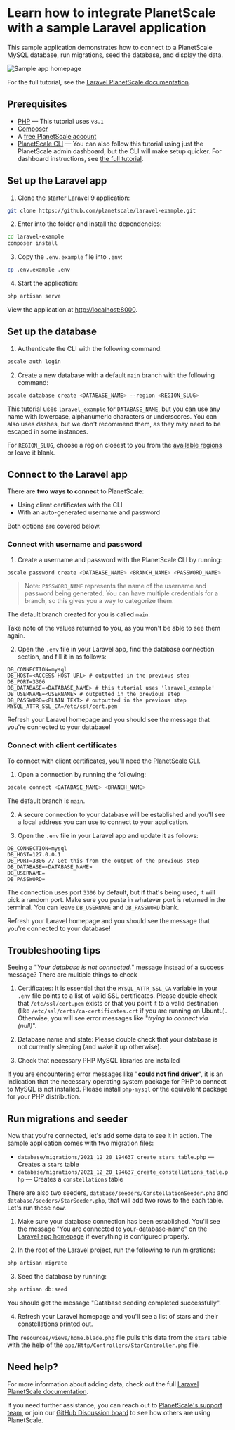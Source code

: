 # Learn how to integrate PlanetScale with a sample Laravel application

This sample application demonstrates how to connect to a PlanetScale MySQL database, run migrations, seed the database, and display the data.

![Sample app homepage](https://docs.planetscale.com/img/docs/laravel-planetscale-example-data.png)

For the full tutorial, see the [Laravel PlanetScale documentation](https://docs.planetscale.com/tutorials/connect-laravel-app).

## Prerequisites

- [PHP](https://www.php.net/manual/en/install.php) &mdash; This tutorial uses `v8.1`
- [Composer](https://getcomposer.org/)
- A [free PlanetScale account](https://auth.planetscale.com/sign-up)
- [PlanetScale CLI](https://github.com/planetscale/cli) &mdash; You can also follow this tutorial using just the PlanetScale admin dashboard, but the CLI will make setup quicker. For dashboard instructions, see [the full tutorial](https://docs.planetscale.com/tutorials/connect-laravel-app).

## Set up the Laravel app

1. Clone the starter Laravel 9 application:

```bash
git clone https://github.com/planetscale/laravel-example.git
```

2. Enter into the folder and install the dependencies:

```bash
cd laravel-example
composer install
```

3. Copy the `.env.example` file into `.env`:

```bash
cp .env.example .env
```

4. Start the application:

```bash
php artisan serve
```

View the application at [http://localhost:8000](http://localhost:8000).

## Set up the database

1. Authenticate the CLI with the following command:

```bash
pscale auth login
```

2. Create a new database with a default `main` branch with the following command:

```bash
pscale database create <DATABASE_NAME> --region <REGION_SLUG>
```

This tutorial uses `laravel_example` for `DATABASE_NAME`, but you can use any name with lowercase, alphanumeric characters or underscores. You can also uses dashes, but we don't recommend them, as they may need to be escaped in some instances.

For `REGION_SLUG`, choose a region closest to you from the [available regions](/concepts/regions#available-regions) or leave it blank.

## Connect to the Laravel app

There are **two ways to connect** to PlanetScale:

- Using client certificates with the CLI
- With an auto-generated username and password

Both options are covered below.

### Connect with username and password

1. Create a username and password with the PlanetScale CLI by running:

```bash
pscale password create <DATABASE_NAME> <BRANCH_NAME> <PASSWORD_NAME>
```

> Note: `PASSWORD_NAME` represents the name of the username and password being generated. You can have multiple credentials for a branch, so this gives you a way to categorize them.

The default branch created for you is called `main`.

Take note of the values returned to you, as you won't be able to see them again.

2. Open the `.env` file in your Laravel app, find the database connection section, and fill it in as follows:

```
DB_CONNECTION=mysql
DB_HOST=<ACCESS HOST URL> # outputted in the previous step
DB_PORT=3306
DB_DATABASE=<DATABASE_NAME> # this tutorial uses 'laravel_example'
DB_USERNAME=<USERNAME> # outputted in the previous step
DB_PASSWORD=<PLAIN TEXT> # outputted in the previous step
MYSQL_ATTR_SSL_CA=/etc/ssl/cert.pem
```

Refresh your Laravel homepage and you should see the message that you're connected to your database!

### Connect with client certificates

To connect with client certificates, you'll need the [PlanetScale CLI](https://github.com/planetscale/cli).

1. Open a connection by running the following:

```bash
pscale connect <DATABASE_NAME> <BRANCH_NAME>
```

The default branch is `main`.

2. A secure connection to your database will be established and you'll see a local address you can use to connect to your application.

3. Open the `.env` file in your Laravel app and update it as follows:

```
DB_CONNECTION=mysql
DB_HOST=127.0.0.1
DB_PORT=3306 // Get this from the output of the previous step
DB_DATABASE=<DATABASE_NAME>
DB_USERNAME=
DB_PASSWORD=
```

The connection uses port `3306` by default, but if that's being used, it will pick a random port. Make sure you paste in whatever port is returned in the terminal. You can leave `DB_USERNAME` and `DB_PASSWORD` blank.

Refresh your Laravel homepage and you should see the message that you're connected to your database!

## Troubleshooting tips

Seeing a "_Your database is not connected._" message instead of a success message? There are multiple things to check

1. Certificates: It is essential that the `MYSQL_ATTR_SSL_CA` variable in your `.env` file points to a list of valid SSL certificates. Please double check that `/etc/ssl/cert.pem` exists or that you point it to a valid destination (like `/etc/ssl/certs/ca-certificates.crt` if you are running on Ubuntu). Otherwise, you will see error messages like "_trying to connect via (null)_".

2. Database name and state: Please double check that your database is not currently sleeping (and wake it up otherwise).

3. Check that necessary PHP MySQL libraries are installed

If you are encountering error messages like "__could not find driver__", it is an indication that the necessary operating system package for PHP to connect to MySQL is not installed. Please install `php-mysql` or the equivalent package for your PHP distribution.

## Run migrations and seeder

Now that you're connected, let's add some data to see it in action. The sample application comes with two migration files:

- `database/migrations/2021_12_20_194637_create_stars_table.php` &mdash; Creates a `stars` table
- `database/migrations/2021_12_20_194637_create_constellations_table.php` &mdash; Creates a `constellations` table


There are also two seeders, `database/seeders/ConstellationSeeder.php` and `database/seeders/StarSeeder.php`, that will add two rows to the each table. Let's run those now.

1. Make sure your database connection has been established. You'll see the message "You are connected to your-database-name" on the [Laravel app homepage](http://localhost:8000/) if everything is configured properly.

2. In the root of the Laravel project, run the following to run migrations:

```bash
php artisan migrate
```

3. Seed the database by running:

```bash
php artisan db:seed
```

You should get the message "Database seeding completed successfully".

4. Refresh your Laravel homepage and you'll see a list of stars and their constellations printed out.

The `resources/views/home.blade.php` file pulls this data from the `stars` table with the help of the `app/Http/Controllers/StarController.php` file.

## Need help?

For more information about adding data, check out the full [Laravel PlanetScale documentation](https://docs.planetscale.com/tutorials/connect-laravel-app).

If you need further assistance, you can reach out to [PlanetScale's support team](https://www.planetscale.com/support), or join our [GitHub Discussion board](https://github.com/planetscale/beta/discussions) to see how others are using PlanetScale.
